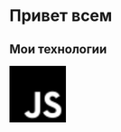 <html lang="rus">
<head>
    <meta charset="UTF-8">
    <meta name="viewport" content="width=device-width, initial-scale=1.0">
    <title>GitHub Profile Header</title>
    <link rel="stylesheet" href="styles.css">
</head>
<body>

<div class="header">
    <h1>Привет всем</h1>
    <div class="languages">
            <h2><i class="fas fa-code"></i> Мои технологии</h2>
            <img src="images/javascript.svg" style="width: 100px; height: 100px;" alt="JavaScript">  
    <div>
</body>
</html>

